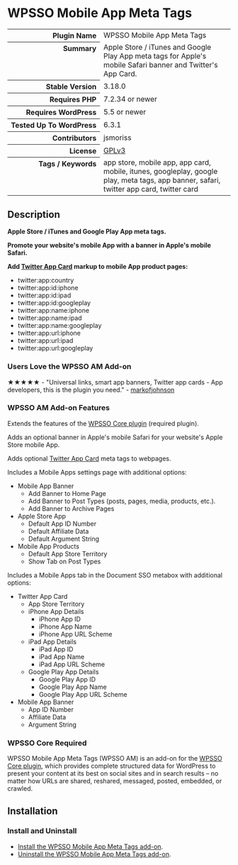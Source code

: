 <h1>WPSSO Mobile App Meta Tags</h1>

<table>
<tr><th align="right" valign="top" nowrap>Plugin Name</th><td>WPSSO Mobile App Meta Tags</td></tr>
<tr><th align="right" valign="top" nowrap>Summary</th><td>Apple Store / iTunes and Google Play App meta tags for Apple&#039;s mobile Safari banner and Twitter&#039;s App Card.</td></tr>
<tr><th align="right" valign="top" nowrap>Stable Version</th><td>3.18.0</td></tr>
<tr><th align="right" valign="top" nowrap>Requires PHP</th><td>7.2.34 or newer</td></tr>
<tr><th align="right" valign="top" nowrap>Requires WordPress</th><td>5.5 or newer</td></tr>
<tr><th align="right" valign="top" nowrap>Tested Up To WordPress</th><td>6.3.1</td></tr>
<tr><th align="right" valign="top" nowrap>Contributors</th><td>jsmoriss</td></tr>
<tr><th align="right" valign="top" nowrap>License</th><td><a href="https://www.gnu.org/licenses/gpl.txt">GPLv3</a></td></tr>
<tr><th align="right" valign="top" nowrap>Tags / Keywords</th><td>app store, mobile app, app card, mobile, itunes, googleplay, google play, meta tags, app banner, safari, twitter app card, twitter card</td></tr>
</table>

<h2>Description</h2>

<!-- about -->

<p><strong>Apple Store / iTunes and Google Play App meta tags.</strong></p>

<p><strong>Promote your website's mobile App with a banner in Apple's mobile Safari.</strong></p>

<p><strong>Add <a href="https://dev.twitter.com/cards/types/app">Twitter App Card</a> markup to mobile App product pages:</strong></p>

<ul>
    <li>twitter:app:country</li>
    <li>twitter:app:id:iphone</li>
    <li>twitter:app:id:ipad</li>
    <li>twitter:app:id:googleplay</li>
    <li>twitter:app:name:iphone</li>
    <li>twitter:app:name:ipad</li>
    <li>twitter:app:name:googleplay</li>
    <li>twitter:app:url:iphone</li>
    <li>twitter:app:url:ipad</li>
    <li>twitter:app:url:googleplay</li>
</ul>

<!-- /about -->

<h3>Users Love the WPSSO AM Add-on</h3>

<p>&#x2605;&#x2605;&#x2605;&#x2605;&#x2605; - "Universal links, smart app banners, Twitter app cards - App developers, this is the plugin you need." - <a href="https://wordpress.org/support/topic/universal-links-smart-app-banners-twitter-app-cards/">markofjohnson</a></p>

<h3>WPSSO AM Add-on Features</h3>

<p>Extends the features of the <a href="https://wordpress.org/plugins/wpsso/">WPSSO Core plugin</a> (required plugin).</p>

<p>Adds an optional banner in Apple's mobile Safari for your website's Apple Store mobile App.</p>

<p>Adds optional <a href="https://dev.twitter.com/cards/types/app">Twitter App Card</a> meta tags to webpages.</p>

<p>Includes a Mobile Apps settings page with additional options:</p>

<ul>
<li>Mobile App Banner

<ul>
<li>Add Banner to Home Page</li>
<li>Add Banner to Post Types (posts, pages, media, products, etc.).</li>
<li>Add Banner to Archive Pages</li>
</ul></li>
<li>Apple Store App

<ul>
<li>Default App ID Number</li>
<li>Default Affiliate Data</li>
<li>Default Argument String</li>
</ul></li>
<li>Mobile App Products

<ul>
<li>Default App Store Territory</li>
<li>Show Tab on Post Types</li>
</ul></li>
</ul>

<p>Includes a Mobile Apps tab in the Document SSO metabox with additional options:</p>

<ul>
<li>Twitter App Card

<ul>
<li>App Store Territory</li>
<li>iPhone App Details

<ul>
<li>iPhone App ID</li>
<li>iPhone App Name</li>
<li>iPhone App URL Scheme</li>
</ul></li>
<li>iPad App Details

<ul>
<li>iPad App ID</li>
<li>iPad App Name</li>
<li>iPad App URL Scheme</li>
</ul></li>
<li>Google Play App Details

<ul>
<li>Google Play App ID</li>
<li>Google Play App Name</li>
<li>Google Play App URL Scheme</li>
</ul></li>
</ul></li>
<li>Mobile App Banner

<ul>
<li>App ID Number</li>
<li>Affiliate Data</li>
<li>Argument String</li>
</ul></li>
</ul>

<h3>WPSSO Core Required</h3>

<p>WPSSO Mobile App Meta Tags (WPSSO AM) is an add-on for the <a href="https://wordpress.org/plugins/wpsso/">WPSSO Core plugin</a>, which provides complete structured data for WordPress to present your content at its best on social sites and in search results – no matter how URLs are shared, reshared, messaged, posted, embedded, or crawled.</p>

<h2>Installation</h2>

<h3 class="top">Install and Uninstall</h3>

<ul>
<li><a href="https://wpsso.com/docs/plugins/wpsso-am/installation/install-the-plugin/">Install the WPSSO Mobile App Meta Tags add-on</a>.</li>
<li><a href="https://wpsso.com/docs/plugins/wpsso-am/installation/uninstall-the-plugin/">Uninstall the WPSSO Mobile App Meta Tags add-on</a>.</li>
</ul>

